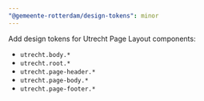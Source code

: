 ```yaml
---
"@gemeente-rotterdam/design-tokens": minor
---
```


Add design tokens for Utrecht Page Layout components:

- `utrecht.body.*`
- `utrecht.root.*`
- `utrecht.page-header.*`
- `utrecht.page-body.*`
- `utrecht.page-footer.*`
